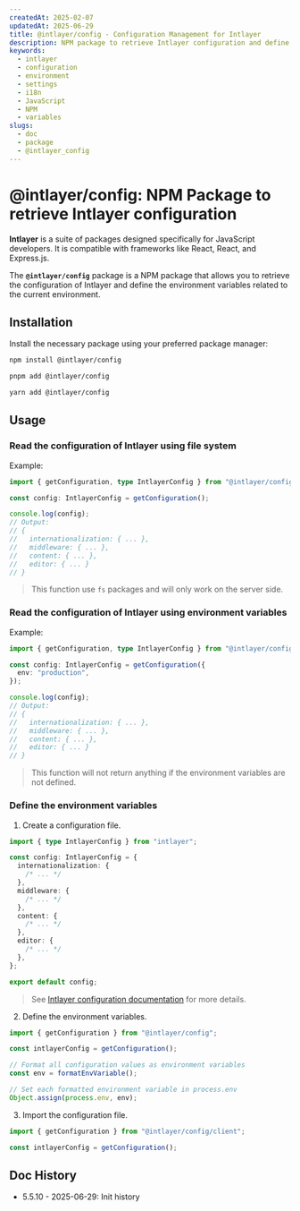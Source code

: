 ```yaml
---
createdAt: 2025-02-07
updatedAt: 2025-06-29
title: @intlayer/config - Configuration Management for Intlayer
description: NPM package to retrieve Intlayer configuration and define environment variables for internationalization settings across different environments.
keywords:
  - intlayer
  - configuration
  - environment
  - settings
  - i18n
  - JavaScript
  - NPM
  - variables
slugs:
  - doc
  - package
  - @intlayer_config
---
```


# @intlayer/config: NPM Package to retrieve Intlayer configuration

**Intlayer** is a suite of packages designed specifically for JavaScript developers. It is compatible with frameworks like React, React, and Express.js.

The **`@intlayer/config`** package is a NPM package that allows you to retrieve the configuration of Intlayer and define the environment variables related to the current environment.

## Installation

Install the necessary package using your preferred package manager:

```bash packageManager="npm"
npm install @intlayer/config
```

```bash packageManager="pnpm"
pnpm add @intlayer/config
```

```bash packageManager="yarn"
yarn add @intlayer/config
```

## Usage

### Read the configuration of Intlayer using file system

Example:

```ts
import { getConfiguration, type IntlayerConfig } from "@intlayer/config";

const config: IntlayerConfig = getConfiguration();

console.log(config);
// Output:
// {
//   internationalization: { ... },
//   middleware: { ... },
//   content: { ... },
//   editor: { ... }
// }
```

> This function use `fs` packages and will only work on the server side.

### Read the configuration of Intlayer using environment variables

Example:

```ts
import { getConfiguration, type IntlayerConfig } from "@intlayer/config/client";

const config: IntlayerConfig = getConfiguration({
  env: "production",
});

console.log(config);
// Output:
// {
//   internationalization: { ... },
//   middleware: { ... },
//   content: { ... },
//   editor: { ... }
// }
```

> This function will not return anything if the environment variables are not defined.

### Define the environment variables

1. Create a configuration file.

```ts fileName="intlayer.config.ts"
import { type IntlayerConfig } from "intlayer";

const config: IntlayerConfig = {
  internationalization: {
    /* ... */
  },
  middleware: {
    /* ... */
  },
  content: {
    /* ... */
  },
  editor: {
    /* ... */
  },
};

export default config;
```

> See [Intlayer configuration documentation](https://github.com/aymericzip/intlayer/blob/main/docs/docs/en/configuration.md) for more details.

2. Define the environment variables.

```ts
import { getConfiguration } from "@intlayer/config";

const intlayerConfig = getConfiguration();

// Format all configuration values as environment variables
const env = formatEnvVariable();

// Set each formatted environment variable in process.env
Object.assign(process.env, env);
```

3. Import the configuration file.

```ts
import { getConfiguration } from "@intlayer/config/client";

const intlayerConfig = getConfiguration();
```

## Doc History

- 5.5.10 - 2025-06-29: Init history
